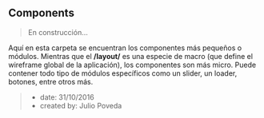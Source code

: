 ﻿## Components
> En construcción...

Aquí en esta carpeta se encuentran los componentes más pequeños o módulos. 
Mientras que el **/layout/** es una especie de macro (que 
define el wireframe global de la aplicación), los componentes son más
micro. Puede contener todo tipo de módulos específicos como un slider, 
un loader, botones, entre otros más.

> - date: 31/10/2016
> - created by: Julio Poveda
